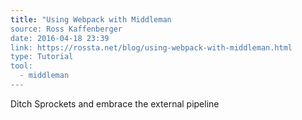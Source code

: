 ```yaml
---
title: "Using Webpack with Middleman
source: Ross Kaffenberger
date: 2016-04-18 23:39
link: https://rossta.net/blog/using-webpack-with-middleman.html
type: Tutorial
tool:
  - middleman
---
```

Ditch Sprockets and embrace the external pipeline





